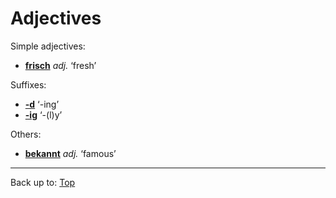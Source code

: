 # Adjectives

Simple adjectives:
- **[frisch](f/fr/frisch.md)** *adj.* ‘fresh’

Suffixes:
- **[-d](suffixes/_d.md)** ‘-ing’
- **[-ig](suffixes/_ig.md)** ‘-(l)y’

Others:
- **[bekannt](b/be/bekannt.md)** *adj.* ‘famous’

----

Back up to: [Top](../index.md)
